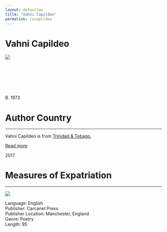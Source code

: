 ```yaml
---
layout: defaultau
title: "Vahni Capildeo"
permalink: /vcapildeo
---
```

<!-- partial:index.partial.html -->
<div class="content">
    <h1>Vahni Capildeo</h1>
    <div class="quote">
        <div><img src="https://www.scottishpoetrylibrary.org.uk/wp-content/uploads/2018/05/Vahni-Capildeo-Forward-Prize-for-Best-Collection-winner.jpg" class="logo"></div>
    </div>
    <div class="timeline">
        <div style="padding-bottom:100px;"></div>
        <div class="block">
            <div class="date right"><p class="right">B. 1973</p></div>
            <div class="dot"></div>
            <div class="left first">
            <div class="author_country">
                <h1>Author Country</h1><hr>
          <div class="aclocation">  <p>Vahni Capildeo is from <a href="http://localhost:4000/3">Trinidad & Tobago.</a></p></div>
              <div class="acreadmore">  <a href="https://en.wikipedia.org/wiki/Vahni_Capildeo" target="_blank">Read more</a> </div>
            </div>
            </div>
        </div>
        <div class="block">
            <div class="date left"><p class="left">2017</p></div>
            <div class="dot"></div>
            <div class="right">
                <h1>Measures of Expatriation</h1><hr>
                <p><img src="https://i.gr-assets.com/images/S/compressed.photo.goodreads.com/books/1447139491l/27248135.jpg"></p>
                <p>
                Language: English<br>
                Publisher: Carcanet Press<br>
                Publisher Location: Manchester, England<br>
                Genre: Poetry<br>
                Length: 95<br>
                </p>
            </div>
        </div>


</div>
<!-- partial -->
  <script src='https://cdnjs.cloudflare.com/ajax/libs/jquery/3.1.1/jquery.min.js'></script><script  src="assets/js/authorscript.js"></script>
